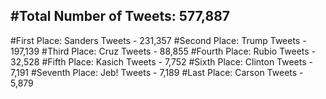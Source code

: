 #Total Number of Tweets: 577,887 
---
#First Place: Sanders Tweets - 231,357
#Second Place: Trump Tweets - 197,139
#Third Place: Cruz Tweets - 88,855
#Fourth Place: Rubio Tweets - 32,528
#Fifth Place: Kasich Tweets - 7,752
#Sixth Place: Clinton Tweets - 7,191
#Seventh Place: Jeb! Tweets - 7,189
#Last Place: Carson Tweets - 5,879
